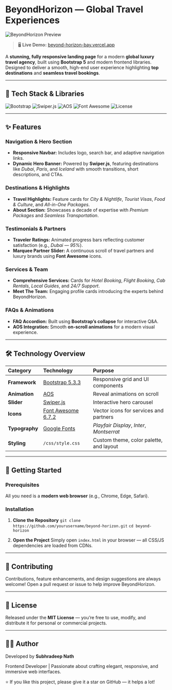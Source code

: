 # BeyondHorizon — Global Travel Experiences

![BeyondHorizon Preview](./assets/images/preview.png)
> 🖥️ **Live Demo:** [beyond-horizon-bay.vercel.app](https://beyond-horizon-bay.vercel.app)

A **stunning, fully responsive landing page** for a modern **global luxury travel agency**, built using **Bootstrap 5** and modern frontend libraries.
Designed to deliver a smooth, high-end user experience highlighting **top destinations** and **seamless travel bookings**.

---

## 🧱 Tech Stack & Libraries

![Bootstrap](https://img.shields.io/badge/Bootstrap-5.3.3-7952B3?logo=bootstrap&logoColor=white)
![Swiper.js](https://img.shields.io/badge/Swiper.js-11.1.0-0080FF?logo=swiper&logoColor=white)
![AOS](https://img.shields.io/badge/AOS-Animation-orange)
![Font Awesome](https://img.shields.io/badge/Font%20Awesome-6.7.2-339AF0?logo=fontawesome&logoColor=white)
![License](https://img.shields.io/badge/License-MIT-green)

---

## ✨ Features

### Navigation & Hero Section
* **Responsive Navbar:** Includes logo, search bar, and adaptive navigation links.
* **Dynamic Hero Banner:** Powered by **Swiper.js**, featuring destinations like *Dubai*, *Paris*, and *Iceland* with smooth transitions, short descriptions, and CTAs.

### Destinations & Highlights
* **Travel Highlights:** Feature cards for *City & Nightlife*, *Tourist Visas*, *Food & Culture*, and *All-in-One Packages*.
* **About Section:** Showcases a decade of expertise with *Premium Packages* and *Seamless Transportation*.

### Testimonials & Partners
* **Traveler Ratings:** Animated progress bars reflecting customer satisfaction (e.g., *Dubai — 95%*).
* **Marquee Partner Slider:** A continuous scroll of travel partners and luxury brands using **Font Awesome** icons.

### Services & Team
* **Comprehensive Services:** Cards for *Hotel Booking*, *Flight Booking*, *Cab Rentals*, *Local Guides*, and *24/7 Support*.
* **Meet The Team:** Engaging profile cards introducing the experts behind BeyondHorizon.

### FAQs & Animations
* **FAQ Accordion:** Built using **Bootstrap’s collapse** for interactive Q&A.
* **AOS Integration:** Smooth **on-scroll animations** for a modern visual experience.

---

## 🛠️ Technology Overview

| Category | Technology | Purpose |
|:----------|:------------|:----------|
| **Framework** | [Bootstrap 5.3.3](https://getbootstrap.com/) | Responsive grid and UI components |
| **Animation** | [AOS](https://michalsnik.github.io/aos/) | Reveal animations on scroll |
| **Slider** | [Swiper.js](https://swiperjs.com/) | Interactive hero carousel |
| **Icons** | [Font Awesome 6.7.2](https://fontawesome.com/) | Vector icons for services and partners |
| **Typography** | [Google Fonts](https://fonts.google.com/) | *Playfair Display*, *Inter*, *Montserrat* |
| **Styling** | `/css/style.css` | Custom theme, color palette, and layout |

---

## 🚀 Getting Started

### Prerequisites
All you need is a **modern web browser** (e.g., Chrome, Edge, Safari).

### Installation

1. **Clone the Repository**
   `git clone https://github.com/yourusername/beyond-horizon.git`
   `cd beyond-horizon`

2. **Open the Project**
   Simply open `index.html` in your browser — all CSS/JS dependencies are loaded from CDNs.

---

## 🤝 Contributing

Contributions, feature enhancements, and design suggestions are always welcome!
Open a pull request or issue to help improve BeyondHorizon.

---

## 📄 License

Released under the **MIT License** — you’re free to use, modify, and distribute it for personal or commercial projects.

---

## 👨‍💻 Author

Developed by **Subhradeep Nath**

Frontend Developer | Passionate about crafting elegant, responsive, and immersive web interfaces.

⭐ If you like this project, please give it a star on GitHub — it helps a lot!
